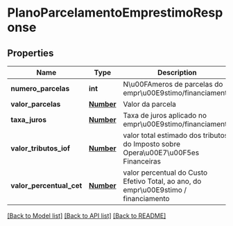 # PlanoParcelamentoEmprestimoResponse

## Properties
Name | Type | Description | Notes
------------ | ------------- | ------------- | -------------
**numero_parcelas** | **int** | N\u00FAmeros de parcelas do empr\u00E9stimo/financiamento | [optional] 
**valor_parcelas** | [**Number**](Number.md) | Valor da parcela | [optional] 
**taxa_juros** | [**Number**](Number.md) | Taxa de juros aplicado no empr\u00E9stimo/financiamento | [optional] 
**valor_tributos_iof** | [**Number**](Number.md) | valor total estimado dos tributos do Imposto sobre Opera\u00E7\u00F5es Financeiras | [optional] 
**valor_percentual_cet** | [**Number**](Number.md) | valor percentual do Custo Efetivo Total, ao ano, do empr\u00E9stimo / financiamento | [optional] 

[[Back to Model list]](../README.md#documentation-for-models) [[Back to API list]](../README.md#documentation-for-api-endpoints) [[Back to README]](../README.md)


